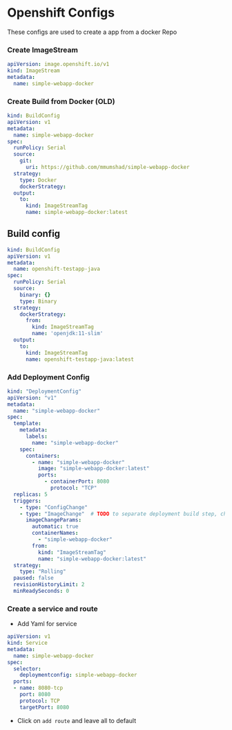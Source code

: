 # Openshift Configs
These configs are used to create a app from a docker Repo

### Create ImageStream
```yaml
apiVersion: image.openshift.io/v1
kind: ImageStream
metadata:
  name: simple-webapp-docker
```

### Create Build from Docker (OLD)
```yaml
kind: BuildConfig
apiVersion: v1
metadata:
  name: simple-webapp-docker
spec:
  runPolicy: Serial
  source:
    git:
      uri: https://github.com/mmumshad/simple-webapp-docker
  strategy:
    type: Docker
    dockerStrategy:
  output:
    to:
      kind: ImageStreamTag
      name: simple-webapp-docker:latest
  ```

## Build config
````yaml
kind: BuildConfig
apiVersion: v1
metadata:
  name: openshift-testapp-java
spec:
  runPolicy: Serial
  source:
    binary: {}
    type: Binary
  strategy:
    dockerStrategy:
      from:
        kind: ImageStreamTag
        name: 'openjdk:11-slim'
  output:
    to:
      kind: ImageStreamTag
      name: openshift-testapp-java:latest
````

### Add Deployment Config
```yaml
kind: "DeploymentConfig"
apiVersion: "v1"
metadata:
  name: "simple-webapp-docker"
spec:
  template: 
    metadata:
      labels:
        name: "simple-webapp-docker"
    spec:
      containers:
        - name: "simple-webapp-docker"
          image: "simple-webapp-docker:latest"
          ports:
            - containerPort: 8080
              protocol: "TCP"
  replicas: 5 
  triggers:
    - type: "ConfigChange" 
    - type: "ImageChange"  # TODO to separate deployment build step, change this config
      imageChangeParams:
        automatic: true
        containerNames:
          - "simple-webapp-docker"
        from:
          kind: "ImageStreamTag"
          name: "simple-webapp-docker:latest"
  strategy: 
    type: "Rolling"
  paused: false 
  revisionHistoryLimit: 2 
  minReadySeconds: 0 
  ```

### Create a service and route
- Add Yaml for service
```yaml
apiVersion: v1
kind: Service
metadata:
  name: simple-webapp-docker    
spec:
  selector:                  
    deploymentconfig: simple-webapp-docker
  ports:
  - name: 8080-tcp
    port: 8080               
    protocol: TCP
    targetPort: 8080
```
- Click on `add route` and leave all to default
